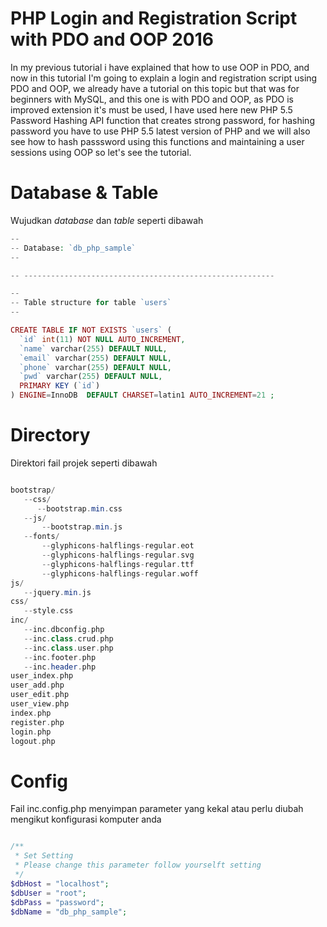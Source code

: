 # PHP Login and Registration Script with PDO and OOP 2016

In my previous tutorial i have explained that how to use OOP in PDO, and now in this tutorial I'm going to explain a login and registration script using PDO and OOP, 
we already have a tutorial on this topic but that was for beginners with MySQL, and this one is with PDO and OOP, as PDO is improved extension it's must be used, 
I have used here new PHP 5.5 Password Hashing API function that creates strong password, for hashing password you have to use PHP 5.5 latest version of PHP and 
we will also see how to hash passsword using this functions and maintaining a user sessions using OOP so let's see the tutorial.

# Database & Table 

Wujudkan _database_ dan _table_ seperti dibawah

```php
--
-- Database: `db_php_sample`
--

-- --------------------------------------------------------

--
-- Table structure for table `users`
--

CREATE TABLE IF NOT EXISTS `users` (
  `id` int(11) NOT NULL AUTO_INCREMENT,
  `name` varchar(255) DEFAULT NULL,
  `email` varchar(255) DEFAULT NULL,
  `phone` varchar(255) DEFAULT NULL,
  `pwd` varchar(255) DEFAULT NULL,
  PRIMARY KEY (`id`)
) ENGINE=InnoDB  DEFAULT CHARSET=latin1 AUTO_INCREMENT=21 ;


```

# Directory

Direktori fail projek seperti dibawah 

```php

bootstrap/
   --css/
      --bootstrap.min.css
   --js/
       --bootstrap.min.js
   --fonts/
       --glyphicons-halflings-regular.eot
       --glyphicons-halflings-regular.svg
       --glyphicons-halflings-regular.ttf
       --glyphicons-halflings-regular.woff
js/
   --jquery.min.js
css/
   --style.css
inc/
   --inc.dbconfig.php
   --inc.class.crud.php  
   --inc.class.user.php  
   --inc.footer.php
   --inc.header.php
user_index.php
user_add.php
user_edit.php
user_view.php
index.php
register.php
login.php
logout.php

```

# Config

Fail inc.config.php menyimpan parameter yang kekal atau perlu diubah mengikut konfigurasi komputer anda

```php

/**
 * Set Setting 
 * Please change this parameter follow yourselft setting
 */
$dbHost = "localhost";
$dbUser = "root";
$dbPass = "password";
$dbName = "db_php_sample";

```
